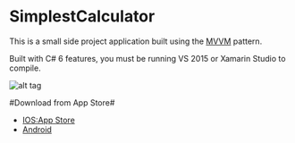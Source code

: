 # SimplestCalculator
This is a small side project application built using the <a href="https://msdn.microsoft.com/en-us/library/hh848246.aspx">MVVM</a> pattern.

Built with C# 6 features, you must be running VS 2015 or Xamarin Studio to compile.

![alt tag](https://cloud.githubusercontent.com/assets/8529024/21974667/1cbf0614-db96-11e6-8471-54a278f29331.png)

#Download from App Store#

<ul>
    <li><a href="https://itunes.apple.com/us/app/the-simplest-calculator/id1171296169?mt=8&ign-mpt=uo%3D4">IOS:App Store</a>
    <li><a href="https://play.google.com/store/apps/details?id=com.burdette.SimpleCalc&hl=en">Android</a>    
</li>
    
  </ul>

